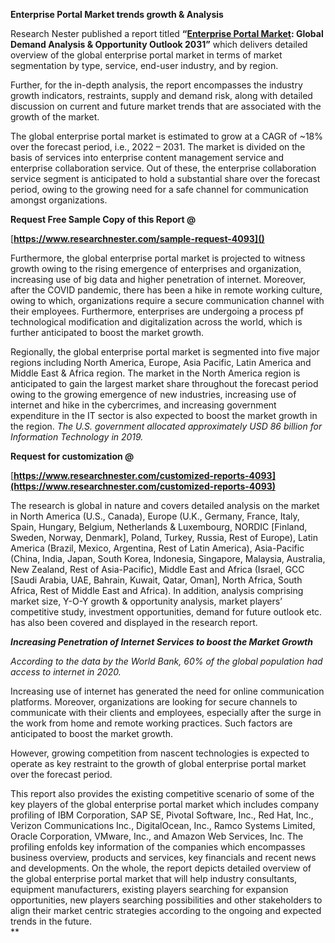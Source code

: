﻿**Enterprise Portal Market trends growth & Analysis**

Research Nester published a report titled **“[Enterprise Portal Market](https://www.researchnester.com/reports/enterprise-portal-market/4093): Global Demand Analysis & Opportunity Outlook 2031”** which delivers detailed overview of the global enterprise portal market in terms of market segmentation by type, service, end-user industry, and by region.

Further, for the in-depth analysis, the report encompasses the industry growth indicators, restraints, supply and demand risk, along with detailed discussion on current and future market trends that are associated with the growth of the market.

The global enterprise portal market is estimated to grow at a CAGR of ~18% over the forecast period, i.e., 2022 – 2031. The market is divided on the basis of services into enterprise content management service and enterprise collaboration service. Out of these, the enterprise collaboration service segment is anticipated to hold a substantial share over the forecast period, owing to the growing need for a safe channel for communication amongst organizations. 

<a name="_hlk154050846"></a>**Request Free Sample Copy of this Report @**

[**https://www.researchnester.com/sample-request-4093]()** 

Furthermore, the global enterprise portal market is projected to witness growth owing to the rising emergence of enterprises and organization, increasing use of big data and higher penetration of internet. Moreover, after the COVID pandemic, there has been a hike in remote working culture, owing to which, organizations require a secure communication channel with their employees. Furthermore, enterprises are undergoing a process pf technological modification and digitalization across the world, which is further anticipated to boost the market growth. 

Regionally, the global enterprise portal market is segmented into five major regions including North America, Europe, Asia Pacific, Latin America and Middle East & Africa region. The market in the North America region is anticipated to gain the largest market share throughout the forecast period owing to the growing emergence of new industries, increasing use of internet and hike in the cybercrimes, and increasing government expenditure in the IT sector is also expected to boost the market growth in the region. *The U.S. government allocated approximately USD 86 billion for Information Technology in 2019.*

<a name="_hlk154050795"></a>**Request for customization @**

[**https://www.researchnester.com/customized-reports-4093](https://www.researchnester.com/customized-reports-4093)** 

The research is global in nature and covers detailed analysis on the market in North America (U.S., Canada), Europe (U.K., Germany, France, Italy, Spain, Hungary, Belgium, Netherlands & Luxembourg, NORDIC [Finland, Sweden, Norway, Denmark], Poland, Turkey, Russia, Rest of Europe), Latin America (Brazil, Mexico, Argentina, Rest of Latin America), Asia-Pacific (China, India, Japan, South Korea, Indonesia, Singapore, Malaysia, Australia, New Zealand, Rest of Asia-Pacific), Middle East and Africa (Israel, GCC [Saudi Arabia, UAE, Bahrain, Kuwait, Qatar, Oman], North Africa, South Africa, Rest of Middle East and Africa). In addition, analysis comprising market size, Y-O-Y growth & opportunity analysis, market players’ competitive study, investment opportunities, demand for future outlook etc. has also been covered and displayed in the research report.

***Increasing Penetration of Internet Services to boost the Market Growth***

*According to the data by the World Bank, 60% of the global population had access to internet in 2020.*   

Increasing use of internet has generated the need for online communication platforms. Moreover, organizations are looking for secure channels to communicate with their clients and employees, especially after the surge in the work from home and remote working practices. Such factors are anticipated to boost the market growth.

However, growing competition from nascent technologies is expected to operate as key restraint to the growth of global enterprise portal market over the forecast period.

This report also provides the existing competitive scenario of some of the key players of the global enterprise portal market which includes company profiling of IBM Corporation, SAP SE, Pivotal Software, Inc., Red Hat, Inc., Verizon Communications Inc., DigitalOcean, Inc., Ramco Systems Limited, Oracle Corporation, VMware, Inc., and Amazon Web Services, Inc. The profiling enfolds key information of the companies which encompasses business overview, products and services, key financials and recent news and developments. On the whole, the report depicts detailed overview of the global enterprise portal market that will help industry consultants, equipment manufacturers, existing players searching for expansion opportunities, new players searching possibilities and other stakeholders to align their market centric strategies according to the ongoing and expected trends in the future.      
**


